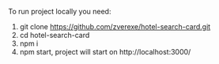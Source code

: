 To run project locally you need:
1) git clone https://github.com/zverexe/hotel-search-card.git
2) cd hotel-search-card
3) npm i
4) npm start, project will start on http://localhost:3000/
